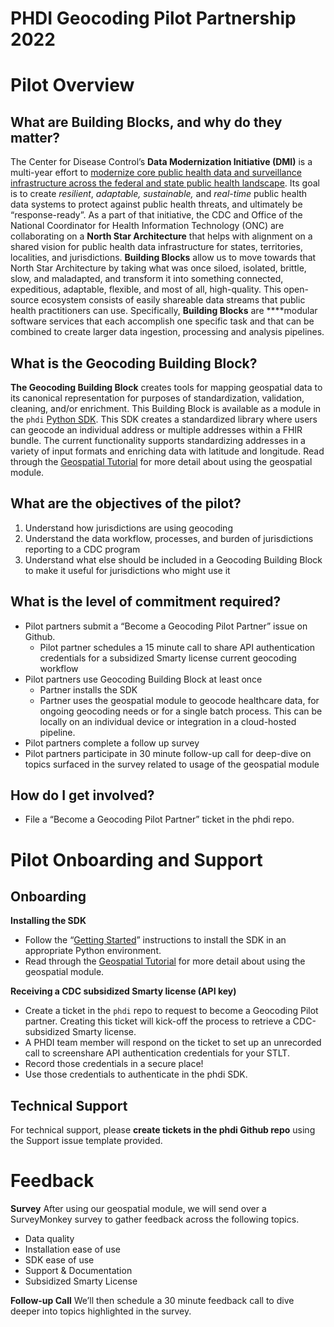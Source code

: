 # PHDI Geocoding Pilot Partnership 2022 

# Pilot Overview
## What are Building Blocks, and why do they matter?

The Center for Disease Control’s **Data Modernization Initiative (DMI)** is a multi-year effort to [modernize core public health data and surveillance infrastructure across the federal and state public health landscape](https://www.cdc.gov/surveillance/projects/dmi-initiative/index.html). Its goal is to create *resilient*, *adaptable,* *sustainable,* and *real-time* public health data systems to protect against public health threats, and ultimately be “response-ready”. 
As a part of that initiative, the CDC and Office of the National Coordinator for Health Information Technology (ONC) are collaborating on a **North Star Architecture** that helps with alignment on a shared vision for public health data infrastructure for states, territories, localities, and jurisdictions. 
**Building Blocks** allow us to move towards that North Star Architecture by taking what was once siloed, isolated, brittle, slow, and maladapted, and transform it into something connected, expeditious, adaptable, flexible, and most of all, high-quality. This open-source ecosystem consists of easily shareable data streams that public health practitioners can use. Specifically, **Building Blocks** are ****modular software services that each accomplish one specific task and that can be combined to create larger data ingestion, processing and analysis pipelines. 

## What is the Geocoding Building Block?

**The Geocoding Building Block** creates tools for mapping geospatial data to its canonical representation for purposes of standardization, validation, cleaning, and/or enrichment. This Building Block is available as a module in the `phdi` [Python SDK](https://github.com/CDCgov/phdi). This SDK creates a standardized library where users can geocode an individual address or multiple addresses within a FHIR bundle. The current functionality supports standardizing addresses in a variety of input formats and enriching data with latitude and longitude. Read through the [Geospatial Tutorial](https://github.com/CDCgov/phdi#getting-started) for more detail about using the geospatial module. 

## What are the objectives of the pilot?
1. Understand how jurisdictions are using geocoding
2. Understand the data workflow, processes, and burden of jurisdictions reporting to a CDC program
3. Understand what else should be included in a Geocoding Building Block to make it useful for jurisdictions who might use it
## What is the level of commitment required?
- Pilot partners submit a “Become a Geocoding Pilot Partner” issue on Github. 
    - Pilot partner schedules a 15 minute call to share API authentication credentials for a subsidized Smarty license current geocoding workflow
- Pilot partners use Geocoding Building Block at least once 
    - Partner installs the SDK 
    - Partner uses the geospatial module to geocode healthcare data, for ongoing geocoding needs or for a single batch process. This can be locally on an individual device or integration in a cloud-hosted pipeline. 
- Pilot partners complete a follow up survey 
- Pilot partners participate in 30 minute follow-up call for deep-dive on topics surfaced in the survey related to usage of the geospatial module 
## How do I get involved?
- File a “Become a Geocoding Pilot Partner” ticket in the phdi repo.  
# Pilot Onboarding and Support
## Onboarding 

**Installing the SDK** 

- Follow the “[Getting Started](https://github.com/CDCgov/phdi#getting-started)”  instructions to install the SDK in an appropriate Python environment. 
- Read through the [Geospatial Tutorial](https://github.com/CDCgov/phdi#getting-started) for more detail about using the geospatial module. 

**Receiving a CDC subsidized Smarty license (API key)**

- Create a ticket in the `phdi` repo to request to become a Geocoding Pilot partner. Creating this ticket will kick-off the process to retrieve a CDC-subsidized Smarty license.  
- A PHDI team member will respond on the ticket to set up an unrecorded call to screenshare API authentication credentials for your STLT. 
- Record those credentials in a secure place!
- Use those credentials to authenticate in the phdi SDK.
## Technical Support

For technical support, please **create tickets in the phdi Github repo** using the Support issue template provided.

# Feedback 

**Survey** 
After using our geospatial module, we will send over a SurveyMonkey survey to gather feedback across the following topics.

- Data quality 
- Installation ease of use
- SDK ease of use 
- Support & Documentation
- Subsidized Smarty License

**Follow-up Call**
We’ll then schedule a 30 minute feedback call to dive deeper into topics highlighted in the survey.



